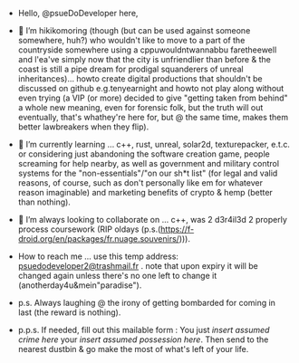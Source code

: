- Hello, @psueDoDeveloper here,
- 👀 I’m hikikomoring (though (but can be used against someone somewhere, huh?) who wouldn't like to move to a part of the countryside somewhere using a cppuwouldntwannabbu faretheewell and l'ea've simply now that the city is unfriendlier than before & the coast is still a pipe dream for prodigal squanderers of unreal inheritances)... howto create digital productions that shouldn't be discussed on github e.g.tenyearnight and howto not play along without even trying (a VIP (or more) decided to give "getting taken from behind" a whole new meaning, even for forensic folk, but the truth will out eventually, that's whathey're here for, but @ the same time, makes them better lawbreakers when they flip).
- 🌱 I’m currently learning ... c++, rust, unreal, solar2d, texturepacker, e.t.c. or considering just abandoning the software creation game, people screaming for help nearby, as well as government and military control systems for the "non-essentials"/"on our sh*t list" (for legal and valid reasons, of course, such as don't personally like em for whatever reason imaginable) and marketing benefits of crypto & hemp (better than nothing). 
- 💞️ I’m always looking to collaborate on ... c++, was 2 d3r4il3d 2 properly process coursework (RIP oldays (p.s.(https://f-droid.org/en/packages/fr.nuage.souvenirs/))).
- How to reach me ... use this temp address: psuedodeveloper2@trashmail.fr . note that upon expiry it will be changed again unless there's no one left to change it (anotherday4u&mein"paradise").

- p.s. Always laughing @ the irony of getting bombarded for coming in last (the reward is nothing).
- p.p.s. If needed, fill out this mailable form : You just *insert assumed crime here* your *insert assumed possession here*. Then send to the nearest dustbin & go make the most of what's left of your life.
<!---
psueDoDeveloper/psueDoDeveloper is a ✨ special ✨ repository because its `README.md` (this file) appears on your GitHub profile.
You can click the Preview link to take a look at your changes.
--->
